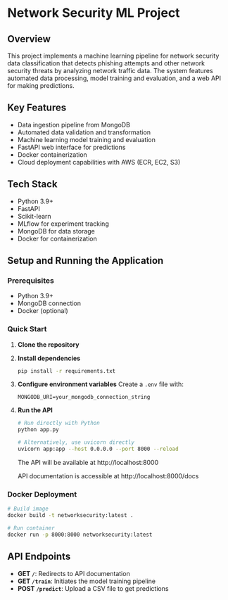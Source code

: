 # Network Security ML Project

## Overview

This project implements a machine learning pipeline for network security data classification that detects phishing attempts and other network security threats by analyzing network traffic data. The system features automated data processing, model training and evaluation, and a web API for making predictions.

## Key Features

- Data ingestion pipeline from MongoDB
- Automated data validation and transformation 
- Machine learning model training and evaluation
- FastAPI web interface for predictions
- Docker containerization
- Cloud deployment capabilities with AWS (ECR, EC2, S3)

## Tech Stack

- Python 3.9+
- FastAPI
- Scikit-learn
- MLflow for experiment tracking
- MongoDB for data storage
- Docker for containerization

## Setup and Running the Application

### Prerequisites

- Python 3.9+
- MongoDB connection
- Docker (optional)

### Quick Start

1. **Clone the repository**

2. **Install dependencies**
   ```bash
   pip install -r requirements.txt
   ```

3. **Configure environment variables**
   Create a `.env` file with:
   ```
   MONGODB_URI=your_mongodb_connection_string
   ```

4. **Run the API**
   ```bash
   # Run directly with Python
   python app.py
   
   # Alternatively, use uvicorn directly
   uvicorn app:app --host 0.0.0.0 --port 8000 --reload
   ```
   
   The API will be available at http://localhost:8000
   
   API documentation is accessible at http://localhost:8000/docs

### Docker Deployment

```bash
# Build image
docker build -t networksecurity:latest .

# Run container
docker run -p 8000:8000 networksecurity:latest
```

## API Endpoints

- **GET `/`**: Redirects to API documentation
- **GET `/train`**: Initiates the model training pipeline
- **POST `/predict`**: Upload a CSV file to get predictions